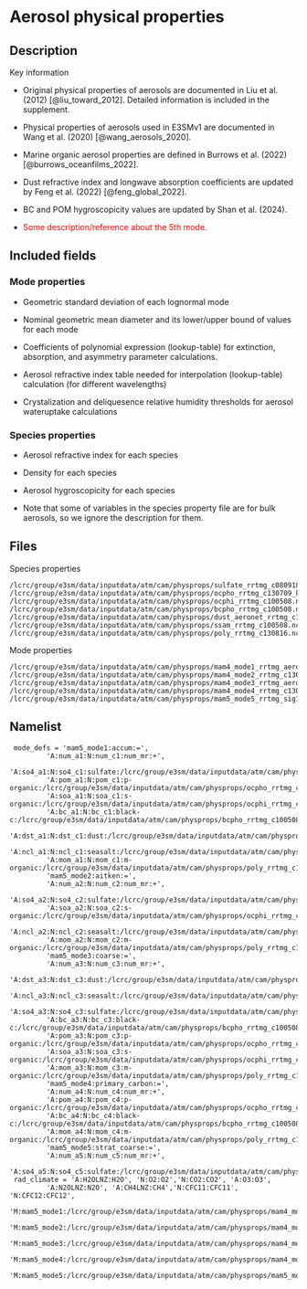 
# Aerosol physical properties

## Description

Key information

- Original physical properties of aerosols are documented in Liu et al. (2012) [@liu_toward_2012]. Detailed information is included in the supplement.

- Physical properties of aerosols used in E3SMv1 are documented in Wang et al. (2020) [@wang_aerosols_2020].

- Marine organic aerosol properties are defined in Burrows et al. (2022) [@burrows_oceanfilms_2022].

- Dust refractive index and longwave absorption coefficients are updated by Feng et al. (2022) [@feng_global_2022].

- BC and POM hygroscopicity values are updated by Shan et al. (2024).

- <!-- markdownlint-disable MD033 --><span style="color:red">Some description/reference about the 5th mode.</span>

## Included fields

### Mode properties

- Geometric standard deviation of each lognormal mode

- Nominal geometric mean diameter and its lower/upper bound of values for each mode

- Coefficients of polynomial expression (lookup-table) for extinction, absorption, and asymmetry parameter calculations.

- Aerosol refractive index table needed for interpolation (lookup-table) calculation (for different wavelengths)

- Crystalization and deliquesence relative humidity thresholds for aerosol wateruptake calculations

### Species properties

- Aerosol refractive index for each species

- Density for each species

- Aerosol hygroscopicity for each species

- Note that some of variables in the species property file are for bulk aerosols, so we ignore the description for them.

## Files

Species properties

```text
/lcrc/group/e3sm/data/inputdata/atm/cam/physprops/sulfate_rrtmg_c080918.nc
/lcrc/group/e3sm/data/inputdata/atm/cam/physprops/ocpho_rrtmg_c130709_kPOM0.04.nc
/lcrc/group/e3sm/data/inputdata/atm/cam/physprops/ocphi_rrtmg_c100508.nc
/lcrc/group/e3sm/data/inputdata/atm/cam/physprops/bcpho_rrtmg_c100508.nc
/lcrc/group/e3sm/data/inputdata/atm/cam/physprops/dust_aeronet_rrtmg_c141106.nc
/lcrc/group/e3sm/data/inputdata/atm/cam/physprops/ssam_rrtmg_c100508.nc
/lcrc/group/e3sm/data/inputdata/atm/cam/physprops/poly_rrtmg_c130816.nc
```

Mode properties

```text
/lcrc/group/e3sm/data/inputdata/atm/cam/physprops/mam4_mode1_rrtmg_aeronetdust_c141106.nc', 
/lcrc/group/e3sm/data/inputdata/atm/cam/physprops/mam4_mode2_rrtmg_c130628.nc',
/lcrc/group/e3sm/data/inputdata/atm/cam/physprops/mam4_mode3_rrtmg_aeronetdust_c141106.nc', 
/lcrc/group/e3sm/data/inputdata/atm/cam/physprops/mam4_mode4_rrtmg_c130628.nc',
/lcrc/group/e3sm/data/inputdata/atm/cam/physprops/mam5_mode5_rrtmg_sig1.2_dgnl.40_c03072023.nc'
```

## Namelist

```text
 mode_defs = 'mam5_mode1:accum:=', 
         'A:num_a1:N:num_c1:num_mr:+',
         'A:so4_a1:N:so4_c1:sulfate:/lcrc/group/e3sm/data/inputdata/atm/cam/physprops/sulfate_rrtmg_c080918.nc:+', 
         'A:pom_a1:N:pom_c1:p-organic:/lcrc/group/e3sm/data/inputdata/atm/cam/physprops/ocpho_rrtmg_c130709_kPOM0.04.nc:+',
         'A:soa_a1:N:soa_c1:s-organic:/lcrc/group/e3sm/data/inputdata/atm/cam/physprops/ocphi_rrtmg_c100508.nc:+', 
         'A:bc_a1:N:bc_c1:black-c:/lcrc/group/e3sm/data/inputdata/atm/cam/physprops/bcpho_rrtmg_c100508.nc:+',
         'A:dst_a1:N:dst_c1:dust:/lcrc/group/e3sm/data/inputdata/atm/cam/physprops/dust_aeronet_rrtmg_c141106.nc:+', 
         'A:ncl_a1:N:ncl_c1:seasalt:/lcrc/group/e3sm/data/inputdata/atm/cam/physprops/ssam_rrtmg_c100508.nc:+',
         'A:mom_a1:N:mom_c1:m-organic:/lcrc/group/e3sm/data/inputdata/atm/cam/physprops/poly_rrtmg_c130816.nc', 
         'mam5_mode2:aitken:=',
         'A:num_a2:N:num_c2:num_mr:+', 
         'A:so4_a2:N:so4_c2:sulfate:/lcrc/group/e3sm/data/inputdata/atm/cam/physprops/sulfate_rrtmg_c080918.nc:+',
         'A:soa_a2:N:soa_c2:s-organic:/lcrc/group/e3sm/data/inputdata/atm/cam/physprops/ocphi_rrtmg_c100508.nc:+', 
         'A:ncl_a2:N:ncl_c2:seasalt:/lcrc/group/e3sm/data/inputdata/atm/cam/physprops/ssam_rrtmg_c100508.nc:+',
         'A:mom_a2:N:mom_c2:m-organic:/lcrc/group/e3sm/data/inputdata/atm/cam/physprops/poly_rrtmg_c130816.nc', 
         'mam5_mode3:coarse:=',
         'A:num_a3:N:num_c3:num_mr:+', 
         'A:dst_a3:N:dst_c3:dust:/lcrc/group/e3sm/data/inputdata/atm/cam/physprops/dust_aeronet_rrtmg_c141106.nc:+',
         'A:ncl_a3:N:ncl_c3:seasalt:/lcrc/group/e3sm/data/inputdata/atm/cam/physprops/ssam_rrtmg_c100508.nc:+', 
         'A:so4_a3:N:so4_c3:sulfate:/lcrc/group/e3sm/data/inputdata/atm/cam/physprops/sulfate_rrtmg_c080918.nc:+',
         'A:bc_a3:N:bc_c3:black-c:/lcrc/group/e3sm/data/inputdata/atm/cam/physprops/bcpho_rrtmg_c100508.nc:+', 
         'A:pom_a3:N:pom_c3:p-organic:/lcrc/group/e3sm/data/inputdata/atm/cam/physprops/ocpho_rrtmg_c130709_kPOM0.04.nc:+',
         'A:soa_a3:N:soa_c3:s-organic:/lcrc/group/e3sm/data/inputdata/atm/cam/physprops/ocphi_rrtmg_c100508.nc:+', 
         'A:mom_a3:N:mom_c3:m-organic:/lcrc/group/e3sm/data/inputdata/atm/cam/physprops/poly_rrtmg_c130816.nc',
         'mam5_mode4:primary_carbon:=', 
         'A:num_a4:N:num_c4:num_mr:+',
         'A:pom_a4:N:pom_c4:p-organic:/lcrc/group/e3sm/data/inputdata/atm/cam/physprops/ocpho_rrtmg_c130709_kPOM0.04.nc:+', 
         'A:bc_a4:N:bc_c4:black-c:/lcrc/group/e3sm/data/inputdata/atm/cam/physprops/bcpho_rrtmg_c100508.nc:+',
         'A:mom_a4:N:mom_c4:m-organic:/lcrc/group/e3sm/data/inputdata/atm/cam/physprops/poly_rrtmg_c130816.nc', 
         'mam5_mode5:strat_coarse:=',
         'A:num_a5:N:num_c5:num_mr:+', 
         'A:so4_a5:N:so4_c5:sulfate:/lcrc/group/e3sm/data/inputdata/atm/cam/physprops/sulfate_rrtmg_c080918.nc'
 rad_climate = 'A:H2OLNZ:H2O', 'N:O2:O2','N:CO2:CO2', 'A:O3:O3',
         'A:N2OLNZ:N2O', 'A:CH4LNZ:CH4','N:CFC11:CFC11', 'N:CFC12:CFC12',
         'M:mam5_mode1:/lcrc/group/e3sm/data/inputdata/atm/cam/physprops/mam4_mode1_rrtmg_aeronetdust_c141106.nc', 
         'M:mam5_mode2:/lcrc/group/e3sm/data/inputdata/atm/cam/physprops/mam4_mode2_rrtmg_c130628.nc',
         'M:mam5_mode3:/lcrc/group/e3sm/data/inputdata/atm/cam/physprops/mam4_mode3_rrtmg_aeronetdust_c141106.nc', 
         'M:mam5_mode4:/lcrc/group/e3sm/data/inputdata/atm/cam/physprops/mam4_mode4_rrtmg_c130628.nc',
         'M:mam5_mode5:/lcrc/group/e3sm/data/inputdata/atm/cam/physprops/mam5_mode5_rrtmg_sig1.2_dgnl.40_c03072023.nc'
         
```
